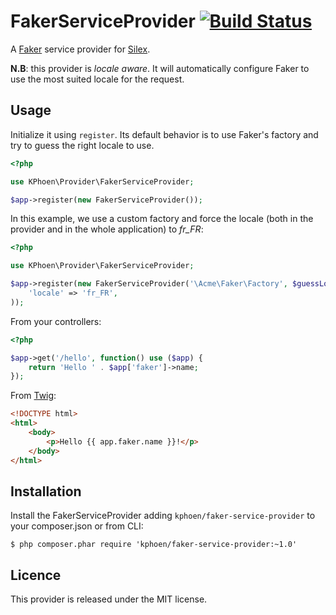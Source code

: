FakerServiceProvider [![Build Status](https://travis-ci.org/K-Phoen/FakerServiceProvider.png?branch=master)](https://travis-ci.org/K-Phoen/FakerServiceProvider)
====================

A [Faker](https://github.com/fzaninotto/Faker) service provider for [Silex](http://silex.sensiolabs.org/).

**N.B**: this provider is *locale aware*. It will automatically configure Faker
to use the most suited locale for the request.


## Usage

Initialize it using `register`. Its default behavior is to use Faker's factory
and try to guess the right locale to use.
```php
<?php

use KPhoen\Provider\FakerServiceProvider;

$app->register(new FakerServiceProvider());
```

In this example, we use a custom factory and force the locale (both in the
provider and in the whole application) to *fr_FR*:
```php
<?php

use KPhoen\Provider\FakerServiceProvider;

$app->register(new FakerServiceProvider('\Acme\Faker\Factory', $guessLocale = false), array(
    'locale' => 'fr_FR',
));
```

From your controllers:
```php
<?php

$app->get('/hello', function() use ($app) {
    return 'Hello ' . $app['faker']->name;
});
```

From [Twig](http://twig.sensiolabs.org/):
```html
<!DOCTYPE html>
<html>
    <body>
        <p>Hello {{ app.faker.name }}!</p>
    </body>
</html>
```


## Installation

Install the FakerServiceProvider adding `kphoen/faker-service-provider` to your composer.json or from CLI:

```
$ php composer.phar require 'kphoen/faker-service-provider:~1.0'
```


## Licence

This provider is released under the MIT license.
